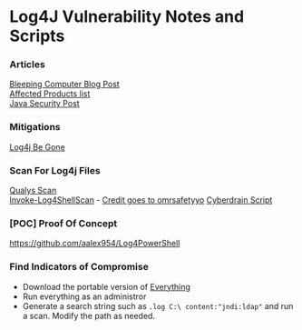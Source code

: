 # Log4J Vulnerability Notes and Scripts

### Articles
[Bleeping Computer Blog Post](https://www.bleepingcomputer.com/news/security/new-zero-day-exploit-for-log4j-java-library-is-an-enterprise-nightmare/) \
[Affected Products list](https://gist.github.com/SwitHak/b66db3a06c2955a9cb71a8718970c592) \
[Java Security Post](https://logging.apache.org/log4j/2.x/security.html)

### Mitigations
[Log4j Be Gone](https://github.com/nccgroup/log4j-jndi-be-gone)

### Scan For Log4j Files
[Qualys Scan](https://github.com/Qualys/log4jscanwin) \
[Invoke-Log4ShellScan](https://github.com/TheTaylorLee/Log4J/blob/main/Invoke-Log4ShellScan.ps1) - [Credit goes to omrsafetyyo](https://github.com/omrsafetyo)
[Cyberdrain Script](https://www.cyberdrain.com/monitoring-with-powershell-detecting-log4j-files)

### [POC] Proof Of Concept
https://github.com/aalex954/Log4PowerShell

### Find Indicators of Compromise
- Download the portable version of [Everything](https://www.voidtools.com/downloads/)
- Run everything as an administror
- Generate a search string such as `.log C:\ content:"jndi:ldap"` and run a scan. Modify the path as needed.
